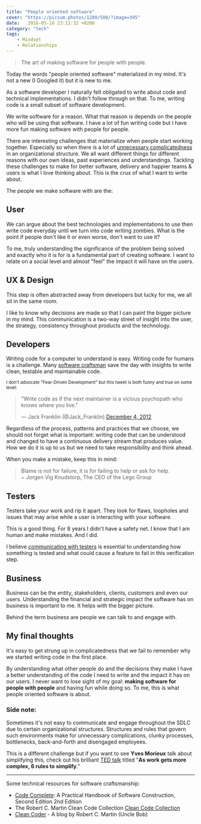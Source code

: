 ```yaml
---
title: "People oriented software"
cover: "https://picsum.photos/1280/500/?image=395"
date:   2016-05-16 23:11:32 +0200
category: "tech"
tags:
    - Mindset
    - Relationships
---
```


> The art of making software for people with people.

Today the words "people oriented software" materialized in my mind. It's not
a new (I Googled it) but it is new to me.

As a software developer I naturally felt obligated to write about code and
technical implementations. I didn't follow through on that. To me, writing code
is a small subset of software development.

We write software for a reason. What that reason is depends on the people who
will be using that software. I have a lot of fun writing code but I have more
fun making software with people for people.

There are interesting challenges that materialize when people start working
together. Especially so when there is a lot of
[unnecessary complicatedness](#side-note) in an
organizational structure. We all want different things for different reasons
with our own ideas, past experiences and understandings. Tackling these
challenges to make for better software, delivery and happier teams & users is
what I love thinking about. This is the crux of what I want to write about.

The people we make software with are the:

## User
We can argue about the best technologies and implementations to use then write
code everyday until we turn into code writing zombies. What is the point if
people don't like it or even worse, don't want to use it?

To me, truly understanding the significance of the problem being solved and
exactly who it is for is a fundamental part of creating software. I want to
relate on a social level and almost "feel" the impact it will have on the users.

## UX & Design
This step is often abstracted away from developers but lucky for me, we
all sit in the same room.

I like to know why decisions are made so that I can paint the bigger picture
in my mind. This communication is a two-way street of insight into the user,
the strategy, consistency throughout products and the technology.

## Developers
Writing code for a computer to understand is easy. Writing code for humans is
a challenge. Many [software craftsman](#software-craftsmanship) save the day with insights
to write clean, testable and maintainable code.

<small>I don't advocate "Fear-Driven Development" but this tweet is both funny and
true on some level:</small>
<blockquote class="twitter-tweet" data-lang="en"><p lang="en" dir="ltr">&quot;Write code as if the next maintainer is a vicious psychopath who knows where you live.&quot;</p>&mdash; Jack Franklin (@Jack_Franklin) <a href="https://twitter.com/Jack_Franklin/status/275921461661822976">December 4, 2012</a></blockquote>
<script async src="//platform.twitter.com/widgets.js" charset="utf-8"></script>

Regardless of the process, patterns and practices that we choose, we should not
forget what is important: writing code that can be understood and changed to
have a continuous delivery stream that produces value. How we do it is up to us
but we need to take responsibility and think ahead.

When you make a mistake, keep this in mind:

> Blame is not for failure, it is for failing to help or ask for help.<br/>
  ~ Jorgen Vig Knudstorp, The CEO of the Lego Group

## Testers
Testers take your work and rip it apart. They look for flaws, loopholes and
issues that may arise while a user is interacting with your software.

This is a good thing. For 8 years I didn't have a safety net. I know that I
am human and make mistakes. And I did.

I believe [communicating with testers](/blog/bonding-with-testers/)
is essential to understanding how something is tested and what could cause a
feature to fail in this verification step.

## Business
Business can be the entity, stakeholders, clients, customers and even our users.
Understanding the financial and strategic impact the software has on business
is important to me. It helps with the bigger picture.

Behind the term business are people we can talk to and engage with.

## My final thoughts
It's easy to get strung up in complicatedness that we fail to remember why we
started writing code in the first place.

By understanding what other people do and the decisions they make I have a
better understanding of the code I need to write and the impact it has on our
users. I never want to lose sight of my goal: **making software for people
with people** and having fun while doing so. To me, this is what people
oriented software is about.

### Side note:
Sometimes it's not easy to communicate and engage throughout the SDLC
due to certain organizational structures. Structures and rules
that govern such environments make for unnecessary complications,
clunky processes, bottlenecks, back-and-forth and disengaged employees.

This is a different challenge but if you want to see **Yves Morieux**
talk about simplifying this, check out his brilliant
[TED talk](https://www.ted.com/talks/yves_morieux_as_work_gets_more_complex_6_rules_to_simplify)
titled "**As work gets more complex, 6 rules to simplify**."

---
<a id="software-craftsmanship"></a>
Some technical resources for software craftsmanship:

* [Code Complete](http://www.amazon.com/Code-Complete-Practical-Handbook-Construction/dp/0735619670):
  A Practical Handbook of Software Construction, Second Edition 2nd Edition
* The Robert C. Martin Clean Code Collection [Clean Code Collection](https://www.amazon.com/Robert-Martin-Clean-Code-Collection-ebook/dp/B00666M59G)
* [Clean Coder](http://blog.cleancoder.com/) - A blog by Robert C. Martin (Uncle Bob)
